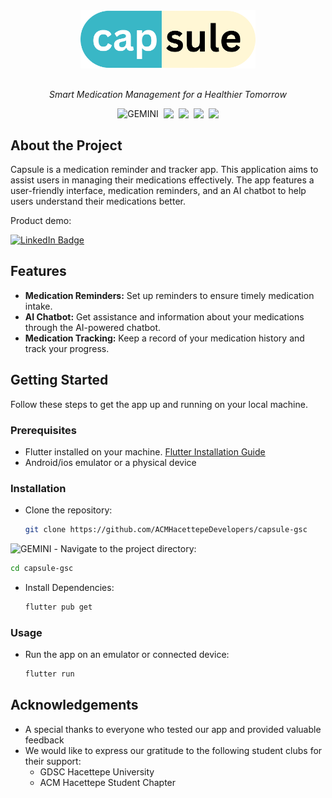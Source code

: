 <div align="center">
  <img src="./lib/assets/logo.png" width=280px style="margin-bottom: 16px"/>
  <p></p>
  <p><i>Smart Medication Management for a Healthier Tomorrow</i></p>
  <div align="center" style="display:flex; gap: 8px; justify-content: center; margin-bottom: 16px">
  <img src="https://img.shields.io/badge/GEMINI-00217f?style=for-the-badge&logo=Google Bard&logoColor=fff" alt="GEMINI" />
  <img src="https://img.shields.io/badge/Flutter-%2302569B.svg?style=for-the-badge&logo=Flutter&logoColor=white"/>
  <img src="https://img.shields.io/badge/dart-%230175C2.svg?style=for-the-badge&logo=dart&logoColor=white"/>
  <img src="https://img.shields.io/badge/Firebase-039cE5?style=for-the-badge&logo=Firebase&logoColor=white/">
  <img src="https://img.shields.io/badge/GoogleCloud-%234285F4.svg?style=for-the-badge&logo=google-cloud&logoColor=white"/>
</div>
</div>

## About the Project

Capsule is a medication reminder and tracker app. This application aims to assist users in managing their medications effectively. The app features a user-friendly interface, medication reminders, and an AI chatbot to help users understand their medications better.


<p>Product demo:</p>
<a href="https://www.youtube.com/">
  <img src="https://img.shields.io/badge/YouTube-%23FF0000.svg?style=for-the-badge&logo=YouTube&logoColor=white" alt="LinkedIn Badge"/>
</a>

## Features

- **Medication Reminders:** Set up reminders to ensure timely medication intake.
- **AI Chatbot:** Get assistance and information about your medications through the AI-powered chatbot.
- **Medication Tracking:** Keep a record of your medication history and track your progress.

## Getting Started

Follow these steps to get the app up and running on your local machine.

### Prerequisites

- Flutter installed on your machine. [Flutter Installation Guide](https://flutter.dev/docs/get-started/install)
- Android/ios emulator or a physical device

### Installation

- Clone the repository:

  ```bash
  git clone https://github.com/ACMHacettepeDevelopers/capsule-gsc
  ```
 <img src="https://img.shields.io/badge/GEMINI-00217f?style=for-the-badge&logo=Google Bard&logoColor=fff" alt="GEMINI" />
- Navigate to the project directory:
 
  ```bash
  cd capsule-gsc
  ```

- Install Dependencies:
 
  ```bash
  flutter pub get
  ```

### Usage

- Run the app on an emulator or connected device:

  ```bash
  flutter run
  ```
## Acknowledgements
- A special thanks to everyone who tested our app and provided valuable feedback
- We would like to express our gratitude to the following student clubs for their support:
  - GDSC Hacettepe University
  - ACM Hacettepe Student Chapter
